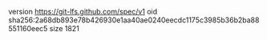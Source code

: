 version https://git-lfs.github.com/spec/v1
oid sha256:2a68db893e78b426930e1aa40ae0240eecdc1175c3985b36b2ba88551160eec5
size 1821
